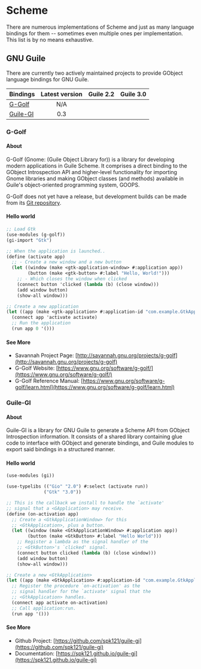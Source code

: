---
---

# Scheme

There are numerous implementations of Scheme and just as many language bindings
for them -- sometimes even multiple ones per implementation.
This list is by no means exhaustive.

## GNU Guile

There are currently two actively maintained projects to provide GObject language bindings for GNU Guile.

Bindings | Latest version | Guile 2.2 | Guile 3.0
--- | :---: | :---: | :---:
<a href="http://savannah.gnu.org/projects/g-golf">G-Golf</a> | N/A | <i class="far fa-check-circle"></i> | <i class="fas fa-minus-circle"></i>
<a href="https://github.com/spk121/guile-gi">Guile-GI</a> | 0.3 | <i class="far fa-check-circle"></i> | <i class="fas fa-check-circle"></i>

### G-Golf

#### About

G-Golf (Gnome: (Guile Object Library for)) is a library for developing modern applications in Guile Scheme.
It comprises a direct binding to the GObject Introspection API and higher-level functionality for importing
Gnome libraries and making GObject classes (and methods) available in Guile's object-oriented programming system, GOOPS.

G-Golf does not yet have a release, but development builds can be made from its [Git repository](http://git.savannah.gnu.org/cgit/g-golf.git).

#### Hello world

```scheme
;; Load Gtk
(use-modules (g-golf))
(gi-import "Gtk")

;; When the application is launched..
(define (activate app)
  ;; - Create a new window and a new button
  (let ((window (make <gtk-application-window> #:application app))
        (button (make <gtk-button> #:label "Hello, World!")))
    ;; - Which closes the window when clicked
    (connect button 'clicked (lambda (b) (close window)))
    (add window button)
    (show-all window)))

;; Create a new application
(let ((app (make <gtk-application> #:application-id "com.example.GtkApplication")))
  (connect app 'activate activate)
  ;; Run the application
  (run app 0 '()))
```

#### See More

* Savannah Project Page: [http://savannah.gnu.org/projects/g-golf](http://savannah.gnu.org/projects/g-golf)
* G-Golf Website: [https://www.gnu.org/software/g-golf/](https://www.gnu.org/software/g-golf/)
* G-Golf Reference Manual: [https://www.gnu.org/software/g-golf/learn.html](https://www.gnu.org/software/g-golf/learn.html)

### Guile-GI

#### About

Guile-GI is a library for GNU Guile to generate a Scheme API from GObject Introspection information.
It consists of a shared library containing glue code to interface with GObject and generate bindings,
and Guile modules to export said bindings in a structured manner.

#### Hello world

```scheme
(use-modules (gi))

(use-typelibs (("Gio" "2.0") #:select (activate run))
              ("Gtk" "3.0"))

;; This is the callback we install to handle the `activate'
;; signal that a <GApplication> may receive.
(define (on-activation app)
  ;; Create a <GtkApplicationWindow> for this
  ;; <GtkApplication>, plus a button.
  (let ((window (make <GtkApplicationWindow> #:application app))
        (button (make <GtkButton> #:label "Hello World")))
    ;; Register a lambda as the signal handler of the
    ;; <GtkButton>'s `clicked' signal.
    (connect button clicked (lambda (b) (close window)))
    (add window button)
    (show-all window)))

;; Create a new <GtkApplication>
(let ((app (make <GtkApplication> #:application-id "com.example.GtkApplication")))
  ;; Register the procedure `on-activation' as the
  ;; signal handler for the `activate' signal that the
  ;; <GtkApplication> handles.
  (connect app activate on-activation)
  ;; Call application:run.
  (run app '()))
```

#### See More

* Github Project: [https://github.com/spk121/guile-gi](https://github.com/spk121/guile-gi)
* Documentation: [https://spk121.github.io/guile-gi](https://spk121.github.io/guile-gi)
